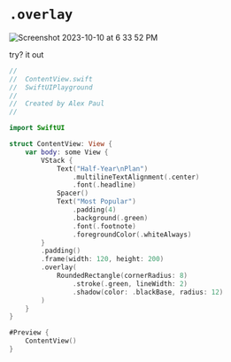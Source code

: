 # `.overlay`

![Screenshot 2023-10-10 at 6 33 52 PM](https://github.com/alexpaul/SwiftUI/assets/1819208/8377b611-ef4d-4aaf-af86-29a02ba7fdb1)

try? it out 

```swift
//
//  ContentView.swift
//  SwiftUIPlayground
//
//  Created by Alex Paul
//

import SwiftUI

struct ContentView: View {
    var body: some View {
        VStack {
            Text("Half-Year\nPlan")
                .multilineTextAlignment(.center)
                .font(.headline)
            Spacer()
            Text("Most Popular")
                .padding(4)
                .background(.green)
                .font(.footnote)
                .foregroundColor(.whiteAlways)
        }
        .padding()
        .frame(width: 120, height: 200)
        .overlay(
            RoundedRectangle(cornerRadius: 8)
                .stroke(.green, lineWidth: 2)
                .shadow(color: .blackBase, radius: 12)
        )
    }
}

#Preview {
    ContentView()
}
```
